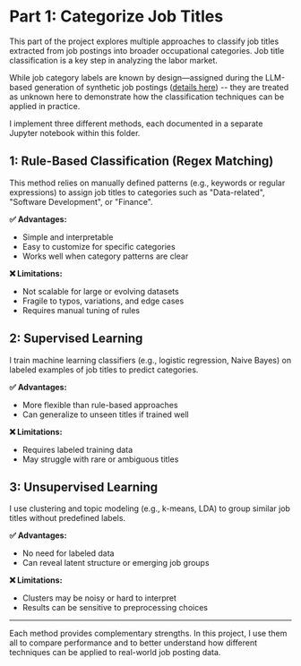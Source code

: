 # Part 1: Categorize Job Titles

This part of the project explores multiple approaches to classify job titles extracted from job postings into broader occupational categories. Job title classification is a key step in analyzing the labor market. 

While job category labels are known by design—assigned during the LLM-based generation of synthetic job postings ([details here](https://github.com/yukyungkoh/job-postings-data-project/tree/main/0_generate-synthetic-job-postings)) -- they are treated as unknown here to demonstrate how the classification techniques can be applied in practice. 

I implement three different methods, each documented in a separate Jupyter notebook within this folder.

## 1: Rule-Based Classification (Regex Matching)

This method relies on manually defined patterns (e.g., keywords or regular expressions) to assign job titles to categories such as "Data-related", "Software Development", or "Finance".

**✅ Advantages:**
- Simple and interpretable
- Easy to customize for specific categories
- Works well when category patterns are clear

**❌ Limitations:**
- Not scalable for large or evolving datasets
- Fragile to typos, variations, and edge cases
- Requires manual tuning of rules

## 2: Supervised Learning

I train machine learning classifiers (e.g., logistic regression, Naive Bayes) on labeled examples of job titles to predict categories.

**✅ Advantages:**
- More flexible than rule-based approaches
- Can generalize to unseen titles if trained well

**❌ Limitations:**
- Requires labeled training data
- May struggle with rare or ambiguous titles

## 3: Unsupervised Learning

I use clustering and topic modeling (e.g., k-means, LDA) to group similar job titles without predefined labels.

**✅ Advantages:**
- No need for labeled data
- Can reveal latent structure or emerging job groups

**❌ Limitations:**
- Clusters may be noisy or hard to interpret
- Results can be sensitive to preprocessing choices

---

Each method provides complementary strengths. In this project, I use them all to compare performance and to better understand how different techniques can be applied to real-world job posting data.

